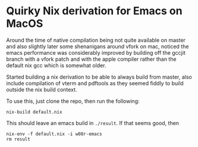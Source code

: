 # Quirky Nix derivation for Emacs on MacOS

Around the time of native compilation being not quite available on
master and also slightly later some shenanigans around vfork on mac,
noticed the emacs performance was considerably improved by building
off the gccjit branch with a vfork patch and with the apple compiler
rather than the default nix gcc which is somewhat older.

Started building a nix derivation to be able to always build from
master, also include compilation of vterm and pdftools as they seemed
fiddly to build outside the nix build context.

To use this, just clone the repo, then run the following:

```
nix-build default.nix
```

This should leave an emacs build in `./result`.  If that seems good, then

```
nix-env -f default.nix -i w08r-emacs
rm result
```
